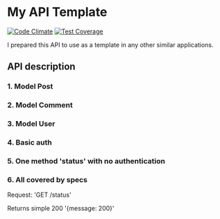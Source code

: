 My API Template
===============

[![Code Climate](https://codeclimate.com/github/szymon33/api/badges/gpa.svg)](https://codeclimate.com/github/szymon33/api)
[![Test Coverage](https://codeclimate.com/github/szymon33/api/badges/coverage.svg)](https://codeclimate.com/github/szymon33/api)

I prepared this API to use as a template in any other similar applications.

API description
---------------
### 1. Model Post
### 2. Model Comment
### 3. Model User
### 4. Basic auth
### 5. One method 'status' with no authentication
### 6. All covered by specs

Request: 'GET /status'

Returns simple 200 '{message: 200}'
